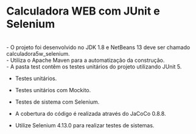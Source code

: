 # Calculadora WEB com JUnit e Selenium

<br>
- O projeto foi desenvolvido no JDK 1.8 e NetBeans 13 deve ser chamado calculadora5w_selenium.<br>
- Utiliza o Apache Maven para a automatização da construção.<br>
- A pasta test contêm os testes unitários do projeto utilizando JUnit 5.<br>

  - Testes unitários.  
  - Testes unitários com Mockito.  
  - Testes de sistema com Selenium.

- A cobertura do código é realizada através do JaCoCo 0.8.8.<br>
- Utilize Selenium 4.13.0 para realizar testes de sistemas.
